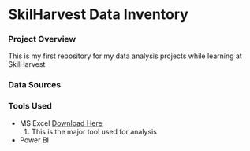 # SkilHarvest Data Inventory

### Project Overview
This is my first repository for my data analysis projects while learning at SkilHarvest

### Data Sources

### Tools Used
- MS Excel [Download Here](https:/www.microsoft.com)
    1. This is the major tool used for analysis
- Power BI
